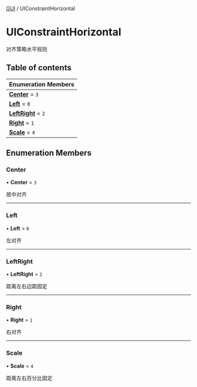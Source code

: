[GUI](../groups/GUI.GUI.md) / UIConstraintHorizontal

# UIConstraintHorizontal <Badge type="tip" text="Enumeration" /> <Score text="UIConstraintHorizontal" />

对齐策略水平规则

## Table of contents

| Enumeration Members |
| :-----|
| **[Center](UI.UIConstraintHorizontal.md#center)** = ``3`` <br> |
| **[Left](UI.UIConstraintHorizontal.md#left)** = ``0`` <br> |
| **[LeftRight](UI.UIConstraintHorizontal.md#leftright)** = ``2`` <br> |
| **[Right](UI.UIConstraintHorizontal.md#right)** = ``1`` <br> |
| **[Scale](UI.UIConstraintHorizontal.md#scale)** = ``4`` <br> |

## Enumeration Members

### Center <Score text="Center" /> 

• **Center** = ``3``

居中对齐

___

### Left <Score text="Left" /> 

• **Left** = ``0``

左对齐

___

### LeftRight <Score text="LeftRight" /> 

• **LeftRight** = ``2``

距离左右边距固定

___

### Right <Score text="Right" /> 

• **Right** = ``1``

右对齐

___

### Scale <Score text="Scale" /> 

• **Scale** = ``4``

距离左右百分比固定
